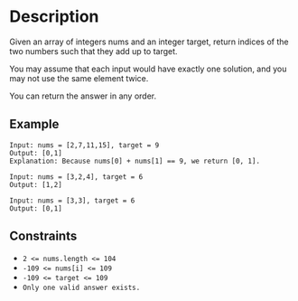 # Description

Given an array of integers nums and an integer target, return indices of the two numbers such that they add up to target.

You may assume that each input would have exactly one solution, and you may not use the same element twice.

You can return the answer in any order.

## Example

```
Input: nums = [2,7,11,15], target = 9
Output: [0,1]
Explanation: Because nums[0] + nums[1] == 9, we return [0, 1].
```

```
Input: nums = [3,2,4], target = 6
Output: [1,2]
```

```
Input: nums = [3,3], target = 6
Output: [0,1]
```

## Constraints

- `2 <= nums.length <= 104`
- `-109 <= nums[i] <= 109`
- `-109 <= target <= 109`
- `Only one valid answer exists.`
